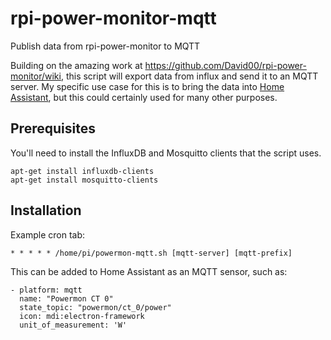 # rpi-power-monitor-mqtt
Publish data from rpi-power-monitor to MQTT

Building on the amazing work at https://github.com/David00/rpi-power-monitor/wiki, this script will export data from influx and send it to an MQTT server. My specific use case for this is to bring the data into [Home Assistant](https://www.home-assistant.io/), but this could certainly used for many other purposes.

## Prerequisites

You'll need to install the InfluxDB and Mosquitto clients that the script uses.


```
apt-get install influxdb-clients
apt-get install mosquitto-clients
```

## Installation

Example cron tab:

```
* * * * * /home/pi/powermon-mqtt.sh [mqtt-server] [mqtt-prefix]
```

This can be added to Home Assistant as an MQTT sensor, such as:

```
- platform: mqtt
  name: "Powermon CT 0"
  state_topic: "powermon/ct_0/power"
  icon: mdi:electron-framework
  unit_of_measurement: 'W'
```

